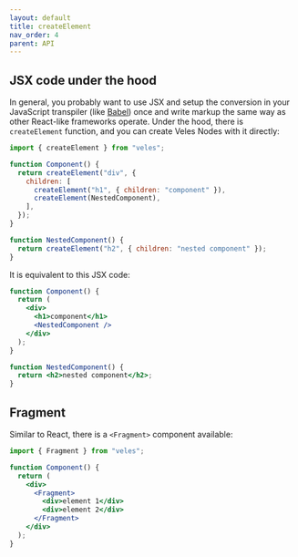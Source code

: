 ```yaml
---
layout: default
title: createElement
nav_order: 4
parent: API
---
```


## JSX code under the hood

In general, you probably want to use JSX and setup the conversion in your JavaScript transpiler (like [Babel](https://babeljs.io/docs/babel-plugin-transform-react-jsx#react-automatic-runtime)) once and write markup the same way as other React-like frameworks operate. Under the hood, there is `createElement` function, and you can create Veles Nodes with it directly:

```js
import { createElement } from "veles";

function Component() {
  return createElement("div", {
    children: [
      createElement("h1", { children: "component" }),
      createElement(NestedComponent),
    ],
  });
}

function NestedComponent() {
  return createElement("h2", { children: "nested component" });
}
```

It is equivalent to this JSX code:

```jsx
function Component() {
  return (
    <div>
      <h1>component</h1>
      <NestedComponent />
    </div>
  );
}

function NestedComponent() {
  return <h2>nested component</h2>;
}
```

## Fragment

Similar to React, there is a `<Fragment>` component available:

```jsx
import { Fragment } from "veles";

function Component() {
  return (
    <div>
      <Fragment>
        <div>element 1</div>
        <div>element 2</div>
      </Fragment>
    </div>
  );
}
```
